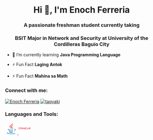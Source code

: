 <h1 align="center">Hi 👋, I'm Enoch Ferreria</h1>
<h3 align="center">A passionate freshman student currently taking</h3>
<h3 align="center">BSIT Major in Network and Security at University of the Cordilleras Baguio City</h3>

- 🌱 I’m currently learning **Java Programming Language**

- ⚡ Fun Fact **Laging Antok**
- ⚡ Fun Fact **Mahina sa Math**

<h3 align="left">Connect with me:</h3>
<p align="left">
<a href="https://fb.com/enoch ferreria" target="blank"><img align="center" src="https://raw.githubusercontent.com/rahuldkjain/github-profile-readme-generator/master/src/images/icons/Social/facebook.svg" alt="Enoch Ferreria" height="30" width="40" /></a>
<a href="https://instagram.com/taqyaki" target="blank"><img align="center" src="https://raw.githubusercontent.com/rahuldkjain/github-profile-readme-generator/master/src/images/icons/Social/instagram.svg" alt="taqyaki" height="30" width="40" /></a>
</p>

<h3 align="left">Languages and Tools:</h3>
<p align="left"> <a href="https://www.java.com" target="_blank" rel="noreferrer"> <img src="https://raw.githubusercontent.com/devicons/devicon/master/icons/java/java-original.svg" alt="java" width="40" height="40"/> </a> <a href="https://www.oracle.com/" target="_blank" rel="noreferrer"> <img src="https://raw.githubusercontent.com/devicons/devicon/master/icons/oracle/oracle-original.svg" alt="oracle" width="40" height="40"/> </a> </p>


<!---
codeni3n0ch/codeni3n0ch is a ✨ special ✨ repository because its `README.md` (this file) appears on your GitHub profile.
You can click the Preview link to take a look at your changes.
--->

